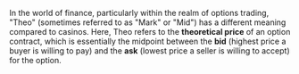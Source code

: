In the world of finance, particularly within the realm of options trading, "Theo" (sometimes referred to as "Mark" or "Mid") has a different meaning compared to casinos. Here, Theo refers to the **theoretical price** of an option contract, which is essentially the midpoint between the **bid** (highest price a buyer is willing to pay) and the **ask** (lowest price a seller is willing to accept) for the option.